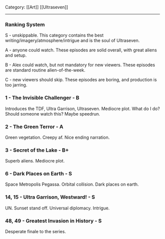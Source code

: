 Category: [[Art]] [[Ultraseven]]
___
### Ranking System
S - unskippable. This category contains the best writing/imagery/atmosphere/intrigue and is the soul of Ultraseven. 

A - anyone could watch. These episodes are solid overall, with great aliens and setup. 

B - Alex could watch, but not mandatory for new viewers. These episodes are standard routine alien-of-the-week. 

C - new viewers should skip. These episodes are boring, and production is too jarring. 
### 1 - The Invisible Challenger - B
Introduces the TDF, Ultra Garrison, Ultraseven. 
Mediocre plot. 
What do I do? Should someone watch this? Maybe speedrun. 
### 2 - The Green Terror - A 
Green vegetation. 
Creepy af. 
Nice ending narration. 
### 3 - Secret of the Lake - B+
Superb aliens. 
Mediocre plot. 
### 6 - Dark Places on Earth - S
Space Metropolis Pegassa. 
Orbital collision. 
Dark places on earth. 
### 14, 15 - Ultra Garrison, Westward! - S 
UN.
Sunset stand off. 
Universal diplomacy. 
Intrigue. 
### 48, 49 - Greatest Invasion in History - S
Desperate finale to the series. 